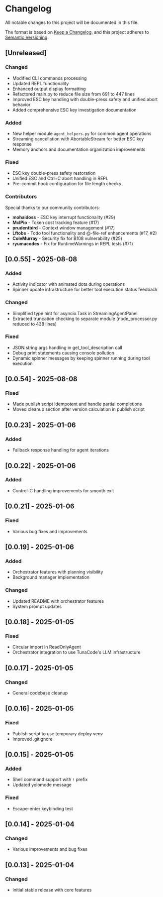 # Changelog

All notable changes to this project will be documented in this file.

The format is based on [Keep a Changelog](https://keepachangelog.com/en/1.0.0/),
and this project adheres to [Semantic Versioning](https://semver.org/spec/v2.0.0.html).

## [Unreleased]

### Changed

- Modified CLI commands processing
- Updated REPL functionality
- Enhanced output display formatting
- Refactored main.py to reduce file size from 691 to 447 lines
- Improved ESC key handling with double-press safety and unified abort behavior
- Added comprehensive ESC key investigation documentation

### Added

- New helper module `agent_helpers.py` for common agent operations
- Streaming cancellation with AbortableStream for better ESC key response
- Memory anchors and documentation organization improvements

### Fixed

- ESC key double-press safety restoration
- Unified ESC and Ctrl+C abort handling in REPL
- Pre-commit hook configuration for file length checks

### Contributors

Special thanks to our community contributors:
- **mohaidoss** - ESC key interrupt functionality (#29)
- **MclPio** - Token cost tracking feature (#17)
- **prudentbird** - Context window management (#17)
- **Lftobs** - Todo tool functionality and @-file-ref enhancements (#17, #2)
- **ColeMurray** - Security fix for B108 vulnerability (#25)
- **ryumacodes** - Fix for RuntimeWarnings in REPL tests (#71)

## [0.0.55] - 2025-08-08

### Added
- Activity indicator with animated dots during operations
- Spinner update infrastructure for better tool execution status feedback

### Changed
- Simplified type hint for asyncio.Task in StreamingAgentPanel
- Extracted truncation checking to separate module (node_processor.py reduced to 438 lines)

### Fixed
- JSON string args handling in get_tool_description call
- Debug print statements causing console pollution
- Dynamic spinner messages by keeping spinner running during tool execution

## [0.0.54] - 2025-08-08

### Fixed
- Made publish script idempotent and handle partial completions
- Moved cleanup section after version calculation in publish script

## [0.0.23] - 2025-01-06

### Added

- Fallback response handling for agent iterations

## [0.0.22] - 2025-01-06

### Added

- Control-C handling improvements for smooth exit

## [0.0.21] - 2025-01-06

### Fixed

- Various bug fixes and improvements

## [0.0.19] - 2025-01-06

### Added

- Orchestrator features with planning visibility
- Background manager implementation

### Changed

- Updated README with orchestrator features
- System prompt updates

## [0.0.18] - 2025-01-05

### Fixed

- Circular import in ReadOnlyAgent
- Orchestrator integration to use TunaCode's LLM infrastructure

## [0.0.17] - 2025-01-05

### Changed

- General codebase cleanup

## [0.0.16] - 2025-01-05

### Fixed

- Publish script to use temporary deploy venv
- Improved .gitignore

## [0.0.15] - 2025-01-05

### Added

- Shell command support with `!` prefix
- Updated yolomode message

### Fixed

- Escape-enter keybinding test

## [0.0.14] - 2025-01-04

### Changed

- Various improvements and bug fixes

## [0.0.13] - 2025-01-04

### Changed

- Initial stable release with core features
